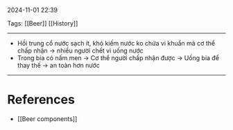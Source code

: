 2024-11-01 22:39

Tags: [[Beer]] [[History]]

---

- Hồi trung cổ nước sạch ít, khó kiếm nước ko chứa vi khuẩn mà cơ thể chấp nhận -> nhiều người chết vì uống nước
- Trong bia có nấm men -> Cơ thể người chấp nhận được -> Uống bia để thay thế -> an toàn hơn nước

---
# References
- [[Beer components]]
